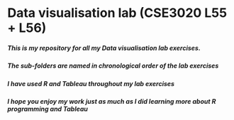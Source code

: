 # Data visualisation lab (CSE3020 L55 + L56)
##### This is my repository for all my Data visualisation lab exercises.
##### The sub-folders are named in chronological order of the lab exercises
##### I have used R and Tableau throughout my lab exercises

##### I hope you enjoy my work just as much as I did learning more about R programming and Tableau
